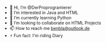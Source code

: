 - 👋 Hi, I’m @DerProprogramierer
- 👀 I’m interested in Java and HTML
- 🌱 I’m currently learning Python
- 💞️ I’m looking to collaborate on HTML Projects
- 📫 How to reach me benbla@outlook.de
- ⚡ Fun fact: I'm riding Diary

<!---
DerProprogramierer/DerProprogramierer is a ✨ special ✨ repository because its `README.md` (this file) appears on your GitHub profile.
You can click the Preview link to take a look at your changes.
--->
